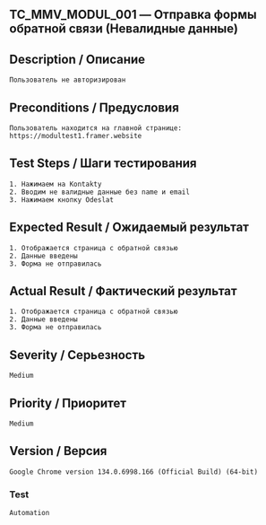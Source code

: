 ## TC_MMV_MODUL_001 — Отправка формы обратной связи (Невалидные данные)

## Description / Описание
    Пользователь не авторизирован

## Preconditions / Предусловия
    Пользователь находится на главной странице: https://modultest1.framer.website

## Test Steps / Шаги тестирования
    1. Нажимаем на Kontakty
    2. Вводим не валидные данные без name и email
    3. Нажимаем кнопку Odeslat

## Expected Result / Ожидаемый результат
    1. Отображается страница с обратной связью
    2. Данные введены
    3. Форма не отправилась

## Actual Result / Фактический результат
    1. Отображается страница с обратной связью
    2. Данные введены
    3. Форма не отправилась

## Severity / Серьезность
    Medium

## Priority / Приоритет
    Medium

## Version / Версия
    Google Chrome version 134.0.6998.166 (Official Build) (64-bit)

### Test
    Automation